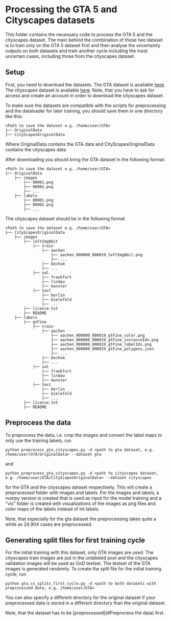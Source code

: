 # Processing the GTA 5 and Cityscapes datasets

This folder contains the necessary code to process the GTA 5 and the cityscapes dataset. The main behind the combination
of those two dataset is to train only on the GTA 5 dataset first and then analyse the uncertainty outputs on both 
datasets and train another cycle including the most uncertain cases, including those from the cityscapes dataset.

## Setup

First, you need to download the datasets. The GTA dataset is available 
[here](https://download.visinf.tu-darmstadt.de/data/from_games/). 
The cityscapes dataset is available [here](https://www.cityscapes-dataset.com). 
Note, that you have to ask for access and create an account in order to download the cityscapes dataset.

To make sure the datasets are compatible with the scripts for preprocessing and the dataloader for later training, 
you should save them in one directory like this:

    <Path to save the dataset e.g. /home/user/GTA>
    ├── OriginalData
    ├── CityScapesOriginalData

Where OriginalData contains the GTA data and CityScapesOriginalData contains the cityscapes data

After downloading you should bring the GTA dataset in the following format:

    <Path to save the dataset e.g. /home/user/GTA>
    ├── OriginalData
        ├── images
            ├── 00001.png
            ├── 00002.png
            ├── ...
        ├── labels
            ├── 00001.png
            ├── 00002.png
            ├── ...

The cityscapes dataset should be in the following format

    <Path to save the dataset e.g. /home/user/GTA>
    ├── CityScapesOriginalData
        ├── images
            ├── leftImg8bit
                ├── train
                    ├── aachen
                        ├── aachen_000000_000019_leftImg8bit.png
                        ├── ...
                    ├── bochum
                    ├── ...
                ├── val
                    ├── frankfurt
                    ├── lindau
                    ├── munster
                ├── test
                    ├── berlin
                    ├── bielefeld
                    ├── ...
            ├── licence.txt
            ├── README
        ├── labels
            ├── gtFine
                ├── train
                    ├── aachen
                        ├── aachen_000000_000019_gtFine_color.png
                        ├── aachen_000000_000019_gtFine_instanceIds.png
                        ├── aachen_000000_000019_gtFine_labelIds.png
                        ├── aachen_000000_000019_gtFine_polygons.json
                        ├── ...
                    ├── bochum
                    ├── ...
                ├── val
                    ├── frankfurt
                    ├── lindau
                    ├── munster
                ├── test
                    ├── berlin
                    ├── bielefeld
                    ├── ...
            ├── licence.txt
            ├── README

## Preprocess the data

To preprocess the data, i.e. crop the images and convert the label maps to only use the training labels, run

```
python preprocess_gta_cityscapes.py -d <path to gta dataset, e.g. /home/user/GTA/OriginalData> --dataset gta
```

and 

```
python preprocess_gta_cityscapes.py -d <path to cityscapes dataset, e.g. /home/user/GTA/CityScapesOriginalData> --dataset cityscapes
```

for the GTA and the cityscapes dataset respectively. This will create a preprocessed folder with images and labels.
For the images and labels, a numpy version is created that is used as input for the model training and a "vis" folder
is created with visualizations of the images as png files and color maps of the labels instead of int labels.

Note, that especially for the gta dataset the preprocessing takes quite a while as 24,904 cases are preprocessed.

## Generating split files for first training cycle

For the initial training with this dataset, only GTA images are used. The cityscapes train images are put in the 
unlabeled pool and the cityscapes validation images will be used as OoD testset. The testset of the GTA images is 
generated randomly. To create the split file for the initial training cycle, run

```
python gta_cs_splits_first_cycle.py -d <path to both datasets with preprocessed data, e.g. /home/user/GTA>
```

You can also specify a different directory for the original dataset if your preprocessed data is stored in a different
directory than the original dataset.

Note, that the dataset has to be [preprocessed](#Preprocess the data) first.


